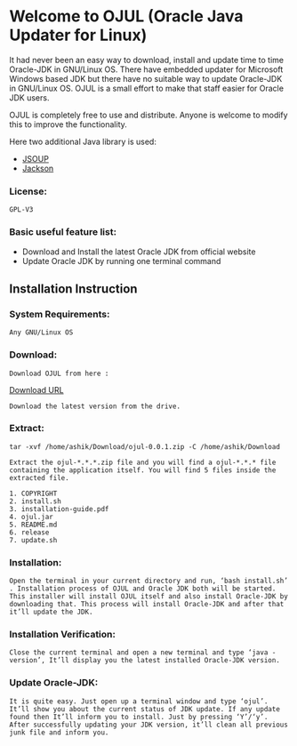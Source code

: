 # Welcome to OJUL (Oracle Java Updater for Linux)

It had never been an easy way to download, install and update time to time Oracle-JDK in GNU/Linux OS. There have embedded updater for Microsoft Windows based JDK but there have no suitable way to update Oracle-JDK in GNU/Linux OS. OJUL is a small effort to make that staff easier for Oracle JDK users. 

OJUL is completely free to use and distribute. Anyone is welcome to modify this to improve the functionality. 

Here two additional Java library is used:
	
* [JSOUP](https://jsoup.org/)
* [Jackson](https://github.com/FasterXML/jackson)

### License:
	GPL-V3

### Basic useful feature list:

* Download and Install the latest Oracle JDK from official website
* Update Oracle JDK by running one terminal command


## Installation Instruction


### System Requirements:
	Any GNU/Linux OS


### Download:

	Download OJUL from here : 
	
[Download URL](https://goo.gl/qWioSL) 
	
	Download the latest version from the drive.


### Extract: 

```tar -xvf /home/ashik/Download/ojul-0.0.1.zip -C /home/ashik/Download```

    Extract the ojul-*.*.*.zip file and you will find a ojul-*.*.* file containing the application itself. You will find 5 files inside the extracted file. 
    
    1. COPYRIGHT
    2. install.sh
    3. installation-guide.pdf
    4. ojul.jar
    5. README.md
    6. release
    7. update.sh


### Installation:

	Open the terminal in your current directory and run, ‘bash install.sh’ . Installation process of OJUL and Oracle JDK both will be started. This installer will install OJUL itself and also install Oracle-JDK by downloading that. This process will install Oracle-JDK and after that it’ll update the JDK. 
    
    
    
    
### Installation Verification:

	Close the current terminal and open a new terminal and type ‘java -version’, It’ll display you the latest installed Oracle-JDK version.
    
    
### Update Oracle-JDK:
	It is quite easy. Just open up a terminal window and type ‘ojul’. It’ll show you about the current status of JDK update. If any update found then It’ll inform you to install. Just by pressing ‘Y’/‘y’. After successfully updating your JDK version, it’ll clean all previous junk file and inform you.
